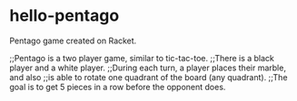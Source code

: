# hello-pentago
Pentago game created on Racket. 

;;Pentago is a two player game, similar to tic-tac-toe. 
;;There is a black player and a white player. 
;;During each turn, a player places their marble, and also
;;is able to rotate one quadrant of the board (any quadrant).
;;The goal is to get 5 pieces in a row before the opponent does.
